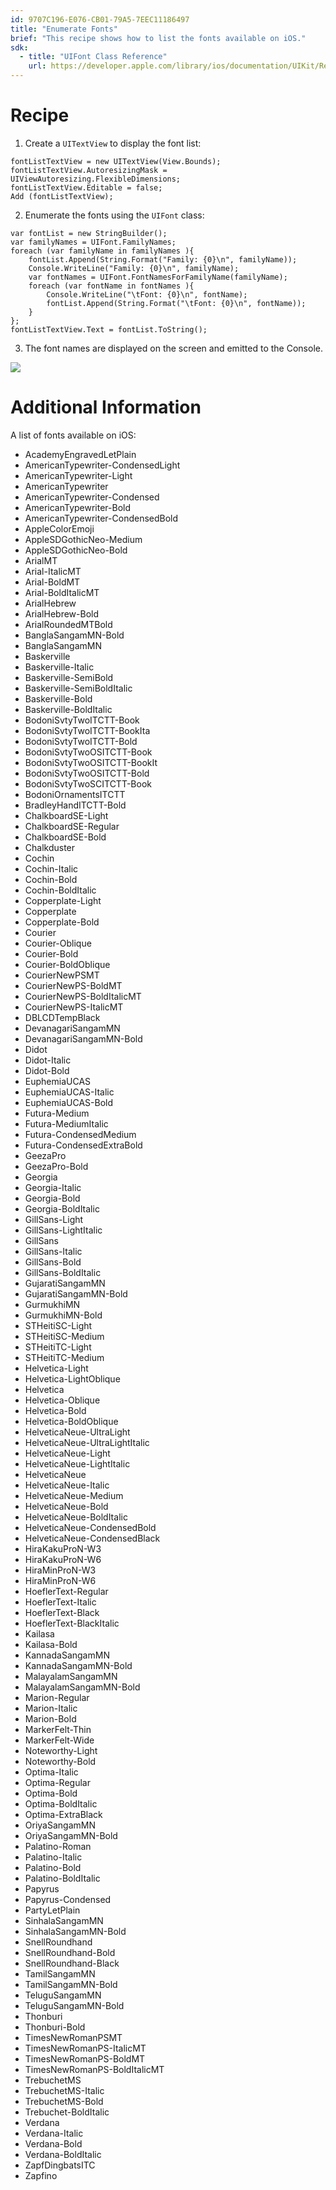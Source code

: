 ```yaml
---
id: 9707C196-E076-CB01-79A5-7EEC11186497
title: "Enumerate Fonts"
brief: "This recipe shows how to list the fonts available on iOS."
sdk:
  - title: "UIFont Class Reference" 
    url: https://developer.apple.com/library/ios/documentation/UIKit/Reference/UIFont_Class/
---
```


<a name="Recipe" class="injected"></a>


# Recipe

1.  Create a `UITextView` to display the font list:


```
fontListTextView = new UITextView(View.Bounds);
fontListTextView.AutoresizingMask = UIViewAutoresizing.FlexibleDimensions;
fontListTextView.Editable = false;
Add (fontListTextView);
```

<ol start="2">
  <li>Enumerate the fonts using the <code>UIFont</code> class:</li>
</ol>


```
var fontList = new StringBuilder();
var familyNames = UIFont.FamilyNames;
foreach (var familyName in familyNames ){
    fontList.Append(String.Format("Family: {0}\n", familyName));
    Console.WriteLine("Family: {0}\n", familyName);
    var fontNames = UIFont.FontNamesForFamilyName(familyName);
    foreach (var fontName in fontNames ){
        Console.WriteLine("\tFont: {0}\n", fontName);
        fontList.Append(String.Format("\tFont: {0}\n", fontName));
    }
};
fontListTextView.Text = fontList.ToString();
```

<ol start="3">
  <li>The font names are displayed on the screen and emitted to the Console.</li>
</ol>


 ![](Images/EnumerateFonts.png)

 <a name="Additional_Information" class="injected"></a>


# Additional Information

A list of fonts available on iOS:

-  AcademyEngravedLetPlain
-  AmericanTypewriter-CondensedLight
-  AmericanTypewriter-Light
-  AmericanTypewriter
-  AmericanTypewriter-Condensed
-  AmericanTypewriter-Bold
-  AmericanTypewriter-CondensedBold
-  AppleColorEmoji
-  AppleSDGothicNeo-Medium
-  AppleSDGothicNeo-Bold
-  ArialMT
-  Arial-ItalicMT
-  Arial-BoldMT
-  Arial-BoldItalicMT
-  ArialHebrew
-  ArialHebrew-Bold
-  ArialRoundedMTBold
-  BanglaSangamMN-Bold
-  BanglaSangamMN
-  Baskerville
-  Baskerville-Italic
-  Baskerville-SemiBold
-  Baskerville-SemiBoldItalic
-  Baskerville-Bold
-  Baskerville-BoldItalic
-  BodoniSvtyTwoITCTT-Book
-  BodoniSvtyTwoITCTT-BookIta
-  BodoniSvtyTwoITCTT-Bold
-  BodoniSvtyTwoOSITCTT-Book
-  BodoniSvtyTwoOSITCTT-BookIt
-  BodoniSvtyTwoOSITCTT-Bold
-  BodoniSvtyTwoSCITCTT-Book
-  BodoniOrnamentsITCTT
-  BradleyHandITCTT-Bold
-  ChalkboardSE-Light
-  ChalkboardSE-Regular
-  ChalkboardSE-Bold
-  Chalkduster
-  Cochin
-  Cochin-Italic
-  Cochin-Bold
-  Cochin-BoldItalic
-  Copperplate-Light
-  Copperplate
-  Copperplate-Bold
-  Courier
-  Courier-Oblique
-  Courier-Bold
-  Courier-BoldOblique
-  CourierNewPSMT
-  CourierNewPS-BoldMT
-  CourierNewPS-BoldItalicMT
-  CourierNewPS-ItalicMT
-  DBLCDTempBlack
-  DevanagariSangamMN
-  DevanagariSangamMN-Bold
-  Didot
-  Didot-Italic
-  Didot-Bold
-  EuphemiaUCAS
-  EuphemiaUCAS-Italic
-  EuphemiaUCAS-Bold
-  Futura-Medium
-  Futura-MediumItalic
-  Futura-CondensedMedium
-  Futura-CondensedExtraBold
-  GeezaPro
-  GeezaPro-Bold
-  Georgia
-  Georgia-Italic
-  Georgia-Bold
-  Georgia-BoldItalic
-  GillSans-Light
-  GillSans-LightItalic
-  GillSans
-  GillSans-Italic
-  GillSans-Bold
-  GillSans-BoldItalic
-  GujaratiSangamMN
-  GujaratiSangamMN-Bold
-  GurmukhiMN
-  GurmukhiMN-Bold
-  STHeitiSC-Light
-  STHeitiSC-Medium
-  STHeitiTC-Light
-  STHeitiTC-Medium
-  Helvetica-Light
-  Helvetica-LightOblique
-  Helvetica
-  Helvetica-Oblique
-  Helvetica-Bold
-  Helvetica-BoldOblique
-  HelveticaNeue-UltraLight
-  HelveticaNeue-UltraLightItalic
-  HelveticaNeue-Light
-  HelveticaNeue-LightItalic
-  HelveticaNeue
-  HelveticaNeue-Italic
-  HelveticaNeue-Medium
-  HelveticaNeue-Bold
-  HelveticaNeue-BoldItalic
-  HelveticaNeue-CondensedBold
-  HelveticaNeue-CondensedBlack
-  HiraKakuProN-W3
-  HiraKakuProN-W6
-  HiraMinProN-W3
-  HiraMinProN-W6
-  HoeflerText-Regular
-  HoeflerText-Italic
-  HoeflerText-Black
-  HoeflerText-BlackItalic
-  Kailasa
-  Kailasa-Bold
-  KannadaSangamMN
-  KannadaSangamMN-Bold
-  MalayalamSangamMN
-  MalayalamSangamMN-Bold
-  Marion-Regular
-  Marion-Italic
-  Marion-Bold
-  MarkerFelt-Thin
-  MarkerFelt-Wide
-  Noteworthy-Light
-  Noteworthy-Bold
-  Optima-Italic
-  Optima-Regular
-  Optima-Bold
-  Optima-BoldItalic
-  Optima-ExtraBlack
-  OriyaSangamMN
-  OriyaSangamMN-Bold
-  Palatino-Roman
-  Palatino-Italic
-  Palatino-Bold
-  Palatino-BoldItalic
-  Papyrus
-  Papyrus-Condensed
-  PartyLetPlain
-  SinhalaSangamMN
-  SinhalaSangamMN-Bold
-  SnellRoundhand
-  SnellRoundhand-Bold
-  SnellRoundhand-Black
-  TamilSangamMN
-  TamilSangamMN-Bold
-  TeluguSangamMN
-  TeluguSangamMN-Bold
-  Thonburi
-  Thonburi-Bold
-  TimesNewRomanPSMT
-  TimesNewRomanPS-ItalicMT
-  TimesNewRomanPS-BoldMT
-  TimesNewRomanPS-BoldItalicMT
-  TrebuchetMS
-  TrebuchetMS-Italic
-  TrebuchetMS-Bold
-  Trebuchet-BoldItalic
-  Verdana
-  Verdana-Italic
-  Verdana-Bold
-  Verdana-BoldItalic
-  ZapfDingbatsITC
-  Zapfino

